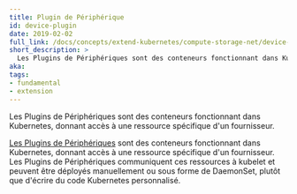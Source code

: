 ```yaml
---
title: Plugin de Périphérique
id: device-plugin
date: 2019-02-02
full_link: /docs/concepts/extend-kubernetes/compute-storage-net/device-plugins/
short_description: >
  Les Plugins de Périphériques sont des conteneurs fonctionnant dans Kubernetes, donnant accès à une ressource spécifique d'un fournisseur.
aka:
tags:
- fundamental
- extension
---
```

 Les Plugins de Périphériques sont des conteneurs fonctionnant dans Kubernetes, donnant accès à une ressource spécifique d'un fournisseur.

<!--more-->

[Les Plugins de Périphériques](/docs/concepts/extend-kubernetes/compute-storage-net/device-plugins/) sont des conteneurs fonctionnant dans Kubernetes, donnant accès à une ressource spécifique d'un fournisseur. Les Plugins de Périphériques communiquent ces ressources à kubelet et peuvent être déployés manuellement ou sous forme de DaemonSet, plutôt que d'écrire du code Kubernetes personnalisé.
